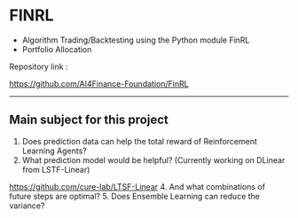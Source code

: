 # FINRL
- Algorithm Trading/Backtesting using the Python module FinRL
- Portfolio Allocation
  
Repository link :

https://github.com/AI4Finance-Foundation/FinRL

------
## Main subject for this project
1. Does prediction data can help the total reward of Reinforcement Learning Agents?
2. What prediction model would be helpful? (Currently working on DLinear from LSTF-Linear)

https://github.com/cure-lab/LTSF-Linear
4. And what combinations of future steps are optimal?
5. Does Ensemble Learning can reduce the variance?

